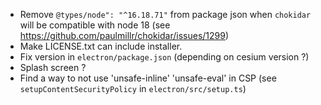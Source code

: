 - Remove `@types/node": "^16.18.71"` from package json when `chokidar` will be compatible with node 18 (see <https://github.com/paulmillr/chokidar/issues/1299>)
- Make LICENSE.txt can include installer.
- Fix version in `electron/package.json` (depending on cesium version ?)
- Splash screen ?
- Find a way to not use 'unsafe-inline' 'unsafe-eval' in CSP (see `setupContentSecurityPolicy` in `electron/src/setup.ts`)
